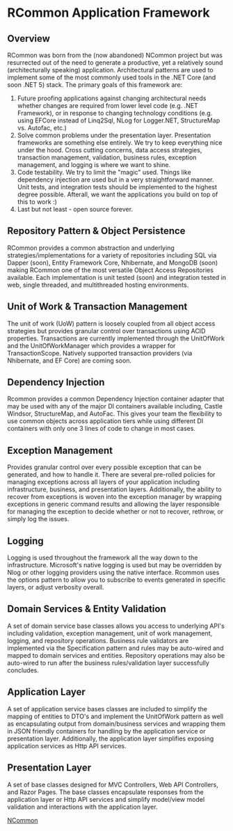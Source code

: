 # RCommon Application Framework

## Overview
RCommon was born from the (now abandoned) NCommon project but was resurrected out of the need to generate a productive, yet a relatively sound (architecturally speaking) application. Architectural patterns are used to implement some of the most commonly used tools in the .NET Core (and soon .NET 5) stack. The primary goals of this framework are:
1. Future proofing applications against changing architectural needs whether changes are required from lower level code (e.g. .NET Framework), or in response to changing technology conditions (e.g. using EFCore instead of Linq2Sql, NLog for Logger.NET, StructureMap vs. Autofac, etc.)
2. Solve common problems under the presentation layer. Presentation frameworks are something else entirely. We try to keep everything nice under the hood. Cross cutting concerns, data access strategies, transaction management, validation, business rules, exception management, and logging is where we want to shine.
3. Code testability. We try to limit the "magic" used. Things like dependency injection are used but in a very straightforward manner. Unit tests, and integration tests should be implemented to the highest degree possible. Afterall, we want the applications you build on top of this to work :) 
4. Last but not least - open source forever. 


## Repository Pattern & Object Persistence
RCommon provides a common abstraction and underlying strategies/implementations for a variety of repositories including SQL via Dapper (soon), Entity Framework Core, Nhibernate, and MongoDB (soon) making RCommon one of the most versatile Object Access Repositories available. Each implementation is unit tested (soon) and integration tested in web, single threaded, and multithreaded hosting environments.

## Unit of Work & Transaction Management
The unit of work (UoW) pattern is loosely coupled from all object access strategies but provides granular control over transactions using ACID properties. Transactions are currently implemented through the UnitOfWork and the UnitOfWorkManager which provides a wrapper for TransactionScope. Natively supported transaction providers (via Nhibernate, and EF Core) are coming soon.

## Dependency Injection
Rcommon provides a common Dependency Injection container adapter that may be used with any of the major DI containers available including, Castle Windsor, StructureMap, and AutoFac. This gives your team the flexibility to use common objects across application tiers while using different DI containers with only one 3 lines of code to change in most cases. 

## Exception Management
Provides granular control over every possible exception that can be generated, and how to handle it. There are several pre-rolled policies for managing exceptions across all layers of your application including infrastructure, business, and presentation layers. Additionally, the ability to recover from exceptions is woven into the exception manager by wrapping exceptions in generic command results and allowing the layer responsible for managing the exception to decide whether or not to recover, rethrow, or simply log the issues.

## Logging
Logging is used throughout the framework all the way down to the infrastructure. Microsoft's native logging is used but may be overridden by Nlog or other logging providers using the native interface. Rcommon uses the options pattern to allow you to subscribe to events generated in specific layers, or adjust verbosity overall. 

## Domain Services & Entity Validation
A set of domain service base classes allows you access to underlying API's including validation, exception management, unit of work management, logging, and repository operations. Business rule validators are implemented via the Specification pattern and rules may be auto-wired and mapped to domain services and entities. Repository operations may also be auto-wired to run after the business rules/validation layer successfully concludes.

## Application Layer
A set of application service bases classes are included to simplify the mapping of entities to DTO's and implement the UnitOfWork pattern as well as encapsulating output from domain/business services and wrapping them in JSON friendly containers for handling by the application service or presentation layer. Additionally, the application layer simplifies exposing application services as Http API services.

## Presentation Layer
A set of base classes designed for MVC Controllers, Web API Controllers, and Razor Pages. The base classes encapsulate responses from the application layer or Http API services and simplify model/view model validation and interactions with the application layer.

[NCommon](https://github.com/riteshrao/ncommon "NCommon")
